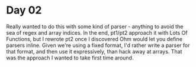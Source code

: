 # Day 02

Really wanted to do this with some kind of parser - anything to avoid the sea of regex and array indices. In the end, pt1/pt2 approach it with Lots Of Functions, but I rewrote pt2 once I discovered Ohm would let you define parsers inline. Given we're using a fixed format, I'd rather write a parser for that format, and then use it expressively, than hack away at arrays. That was the approach I wanted to take first time around.
